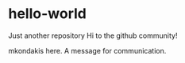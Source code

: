# hello-world
Just another repository
Hi to the github community!

mkondakis here. A message for communication.


